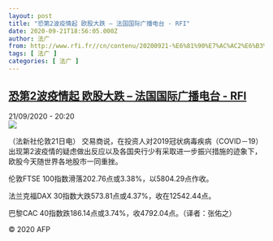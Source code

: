 ```yaml
---
layout: post
title: "恐第2波疫情起 欧股大跌 – 法国国际广播电台 - RFI"
date: 2020-09-21T18:56:05.000Z
author: 法广
from: http://www.rfi.fr//cn/contenu/20200921-%E6%81%90%E7%AC%AC2%E6%B3%A2%E7%96%AB%E6%83%85%E8%B5%B7-%E6%AC%A7%E8%82%A1%E5%A4%A7%E8%B7%8C
tags: [ 法广 ]
categories: [ 法广 ]
---
```

<!--1600714565000-->
[恐第2波疫情起 欧股大跌 – 法国国际广播电台 - RFI](http://www.rfi.fr//cn/contenu/20200921-%E6%81%90%E7%AC%AC2%E6%B3%A2%E7%96%AB%E6%83%85%E8%B5%B7-%E6%AC%A7%E8%82%A1%E5%A4%A7%E8%B7%8C)
------

<div>
<div>21/09/2020 - 20:20</div><img src="https://s.rfi.fr/media/display/23611aa2-fc3a-11ea-a847-005056a98db9/w:310/p:16x9/eco0001b.200922022004.jpg"><div class="t-content__body u-clearfix">            <p>（法新社伦敦21日电）    交易商说，在投资人对2019冠状病毒疾病（COVID－19）出现第2波疫情的疑虑做出反应以及各国央行少有采取进一步振兴措施的迹象下，欧股今天随世界各地股市一同重挫。</p><p>    伦敦FTSE 100指数滑落202.76点或3.38%，以5804.29点作收。</p><p>    法兰克福DAX 30指数大跌573.81点或4.37%，收在12542.44点。</p><p>    巴黎CAC 40指数跌186.14点或3.74%，收4792.04点。（译者：张佑之）</p>            <p class="t-copyright">© 2020 AFP</p>        </div>
</div>
